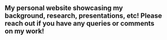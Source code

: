 <h2>My personal website showcasing my background, research, presentations, etc! Please reach out if you have any queries or comments on my work!</h2>

